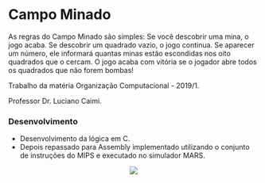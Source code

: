 # Campo Minado

<p>As regras do Campo Minado são simples: Se você descobrir uma mina, o jogo acaba. Se descobrir um quadrado vazio, o jogo continua. Se aparecer um número, ele informará quantas minas estão escondidas nos oito quadrados que o cercam. O jogo acaba com vitória se o jogador abre todos os quadrados que não forem bombas!</p>

<p>Trabalho da matéria Organização Computacional - 2019/1. </p>
<p>Professor Dr. Luciano Caimi.</p>

<h3>Desenvolvimento</h3>

- Desenvolvimento da lógica em C.
- Depois repassado para Assembly implementado utilizando o conjunto de instruções do MIPS e
executado no simulador MARS.

<p align="center">
<img src="https://github.com/FSNagel/mined-field/blob/master/image.gif?raw=true" />
</p>
